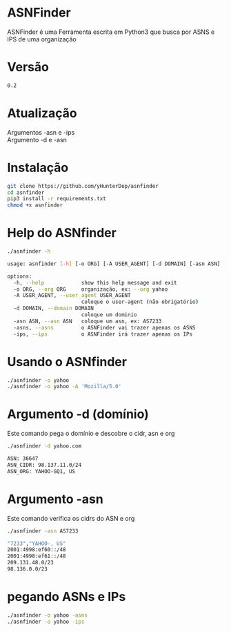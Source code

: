 # ASNFinder
ASNFinder é uma Ferramenta escrita em Python3 que busca por ASNS e IPS de uma organização

# Versão
```sh
0.2
```

# Atualização
Argumentos -asn e -ips<br>
Argumento -d e -asn

# Instalação
```sh
git clone https://github.com/yHunterDep/asnfinder
cd asnfinder
pip3 install -r requirements.txt
chmod +x asnfinder
```
# Help do ASNfinder
```sh
./asnfinder -h

usage: asnfinder [-h] [-o ORG] [-A USER_AGENT] [-d DOMAIN] [-asn ASN] [-asns] [-ips]

options:
  -h, --help            show this help message and exit
  -o ORG, --org ORG     organização, ex: --org yahoo
  -A USER_AGENT, --user_agent USER_AGENT
                        coloque o user-agent (não obrigatório)
  -d DOMAIN, --domain DOMAIN
                        coloque um dominio
  -asn ASN, --asn ASN   coloque um asn, ex: AS7233
  -asns, --asns         o ASNFinder vai trazer apenas os ASNS
  -ips, --ips           o ASNFinder irá trazer apenas os IPs
```

# Usando o ASNfinder
```sh
./asnfinder -o yahoo
./asnfinder -o yahoo -A 'Mozilla/5.0'
```

# Argumento -d (domínio)
<l>Este comando pega o domínio e descobre o cidr, asn e org</l>
```sh
./asnfinder -d yahoo.com

ASN: 36647
ASN_CIDR: 98.137.11.0/24
ASN_ORG: YAHOO-GQ1, US
```

# Argumento -asn
<l>Este comando verifica os cidrs do ASN e org</l>
```sh
./asnfinder -asn AS7233

"7233","YAHOO-, US"
2001:4998:ef60::/48
2001:4998:ef61::/48
209.131.48.0/23
98.136.0.0/23
```

# pegando ASNs e IPs
```sh
./asnfinder -o yahoo -asns
./asnfinder -o yahoo -ips
```
